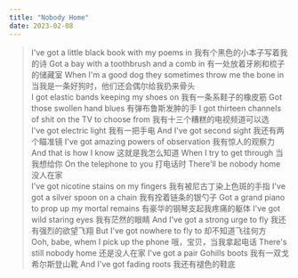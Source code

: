 ```yaml
---
title: "Nobody Home"
date: 2023-02-08
---
```


>I've got a little black book with my poems in
我有个黑色的小本子写着我的诗
Got a bay with a toothbrush and a comb in
有一处放着牙刷和梳子的储藏室
When I'm a good dog they sometimes throw me the bone in
当我是一条好狗时，他们还会偶尔给我扔来骨头
<br>I got elastic bands keeping my shoes on
我有一条系鞋子的橡皮筋
Got those swollen hand blues
有弹布鲁斯发肿的手
I got thirteen channels of shit on the TV to choose from
我有十三个糟糕的电视频道可以选
<br>I've got electric light
我有一把手电
And I've got second sight
我还有两个瞄准镜
I've got amazing powers of observation
我有惊人的观察力
And that is how I know
这就是我怎么知道
When I try to get through
当我想给你
On the telephone to you
打电话时
There'll be nobody home
没人在家
<br>I've got nicotine stains on my fingers
我有被尼古丁染上色斑的手指
I've got a silver spoon on a chain
我有拴着链条的银勺子
Got a grand piano to prop up my mortal remains
有豪华的钢琴支起我疼痛的躯体
I've got wild staring eyes
我有茫然的眼睛
And I've got a strong urge to fly
我还有强烈的欲望飞翔
But I've got nowhere to fly to
却不知道飞往何方
<br>Ooh, babe, whem I pick up the phone
哦，宝贝，当我拿起电话
There's still nobody home
还是没人在家
I've got a pair Gohills boots
我有一双戈希尔斯登山靴
And I've got fading roots
我还有褪色的鞋底
